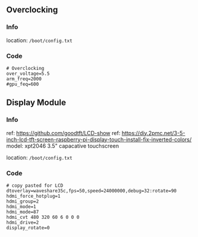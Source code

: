 ## Overclocking
### Info
location: `/boot/config.txt`

### Code
```
# Overclocking
over_voltage=5.5
arm_freq=2000
#gpu_feq=600
```

## Display Module
### Info
ref: https://github.com/goodtft/LCD-show
ref: https://diy.2pmc.net/3-5-inch-lcd-tft-screen-raspberry-pi-display-touch-install-fix-inverted-colors/
model: xpt2046
3.5" capacative touchscreen

location: `/boot/config.txt`

### Code
```
# copy pasted for LCD
dtoverlay=waveshare35c,fps=50,speed=24000000,debug=32:rotate=90
hdmi_force_hotplug=1
hdmi_group=2
hdmi_mode=1
hdmi_mode=87
hdmi_cvt 480 320 60 6 0 0 0
hdmi_drive=2
display_rotate=0
```
